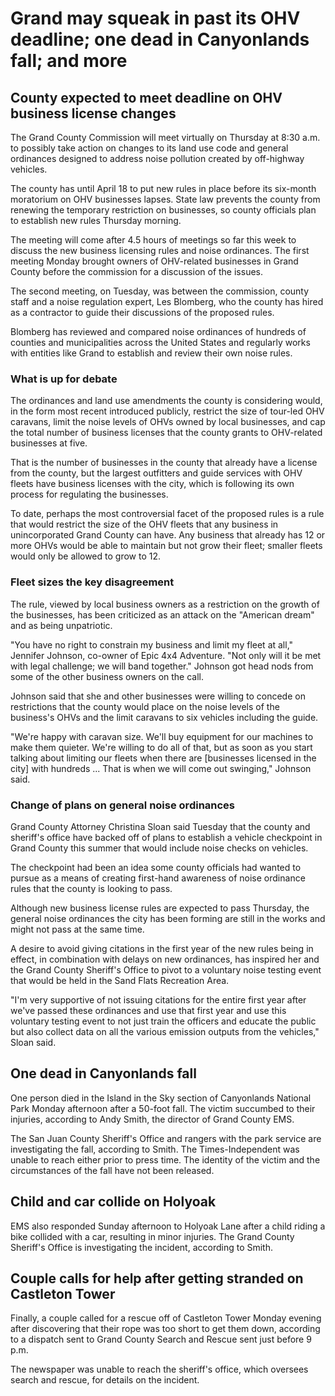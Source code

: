 # Grand may squeak in past its OHV deadline; one dead in Canyonlands fall; and more

## County expected to meet deadline on OHV business license changes

The Grand County Commission will meet virtually on Thursday at 8:30 a.m. to possibly take action on changes to its land use code and general ordinances designed to address noise pollution created by off-highway vehicles.

The county has until April 18 to put new rules in place before its six-month moratorium on OHV businesses lapses. State law prevents the county from renewing the temporary restriction on businesses, so county officials plan to establish new rules Thursday morning.

The meeting will come after 4.5 hours of meetings so far this week to discuss the new business licensing rules and noise ordinances. The first meeting Monday brought owners of OHV-related businesses in Grand County before the commission for a discussion of the issues.

The second meeting, on Tuesday, was between the commission, county staff and a noise regulation expert, Les Blomberg, who the county has hired as a contractor to guide their discussions of the proposed rules.

Blomberg has reviewed and compared noise ordinances of hundreds of counties and municipalities across the United States and regularly works with entities like Grand to establish and review their own noise rules.

### What is up for debate

The ordinances and land use amendments the county is considering would, in the form most recent introduced publicly, restrict the size of tour-led OHV caravans, limit the noise levels of OHVs owned by local businesses, and cap the total number of business licenses that the county grants to OHV-related businesses at five.

That is the number of businesses in the county that already have a license from the county, but the largest outfitters and guide services with OHV fleets have business licenses with the city, which is following its own process for regulating the businesses.

To date, perhaps the most controversial facet of the proposed rules is a rule that would restrict the size of the OHV fleets that any business in unincorporated Grand County can have. Any business that already has 12 or more OHVs would be able to maintain but not grow their fleet; smaller fleets would only be allowed to grow to 12.

### Fleet sizes the key disagreement

The rule, viewed by local business owners as a restriction on the growth of the businesses, has been criticized as an attack on the "American dream" and as being unpatriotic.

"You have no right to constrain my business and limit my fleet at all," Jennifer Johnson, co-owner of Epic 4x4 Adventure. "Not only will it be met with legal challenge; we will band together." Johnson got head nods from some of the other business owners on the call.

Johnson said that she and other businesses were willing to concede on restrictions that the county would place on the noise levels of the business's OHVs and the limit caravans to six vehicles including the guide.

"We're happy with caravan size. We'll buy equipment for our machines to make them quieter. We're willing to do all of that, but as soon as you start talking about limiting our fleets when there are \[businesses licensed in the city\] with hundreds ... That is when we will come out swinging," Johnson said.

### Change of plans on general noise ordinances

Grand County Attorney Christina Sloan said Tuesday that the county and sheriff's office have backed off of plans to establish a vehicle checkpoint in Grand County this summer that would include noise checks on vehicles.

The checkpoint had been an idea some county officials had wanted to pursue as a means of creating first-hand awareness of noise ordinance rules that the county is looking to pass.

Although new business license rules are expected to pass Thursday, the general noise ordinances the city has been forming are still in the works and might not pass at the same time.

A desire to avoid giving citations in the first year of the new rules being in effect, in combination with delays on new ordinances, has inspired her and the Grand County Sheriff's Office to pivot to a voluntary noise testing event that would be held in the Sand Flats Recreation Area.

"I'm very supportive of not issuing citations for the entire first year after we've passed these ordinances and use that first year and use this voluntary testing event to not just train the officers and educate the public but also collect data on all the various emission outputs from the vehicles," Sloan said.

## One dead in Canyonlands fall

One person died in the Island in the Sky section of Canyonlands National Park Monday afternoon after a 50-foot fall. The victim succumbed to their injuries, according to Andy Smith, the director of Grand County EMS.

The San Juan County Sheriff's Office and rangers with the park service are investigating the fall, according to Smith. The Times-Independent was unable to reach either prior to press time. The identity of the victim and the circumstances of the fall have not been released.

## Child and car collide on Holyoak

EMS also responded Sunday afternoon to Holyoak Lane after a child riding a bike collided with a car, resulting in minor injuries. The Grand County Sheriff's Office is investigating the incident, according to Smith.

## Couple calls for help after getting stranded on Castleton Tower

Finally, a couple called for a rescue off of Castleton Tower Monday evening after discovering that their rope was too short to get them down, according to a dispatch sent to Grand County Search and Rescue sent just before 9 p.m.

The newspaper was unable to reach the sheriff's office, which oversees search and rescue, for details on the incident.
